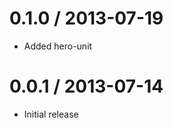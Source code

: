 
0.1.0 / 2013-07-19
==================

 * Added hero-unit

0.0.1 / 2013-07-14
==================

 * Initial release
